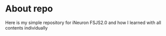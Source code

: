 # About repo
Here is my simple repository for iNeuron FSJS2.0 and how I learned with all contents individually